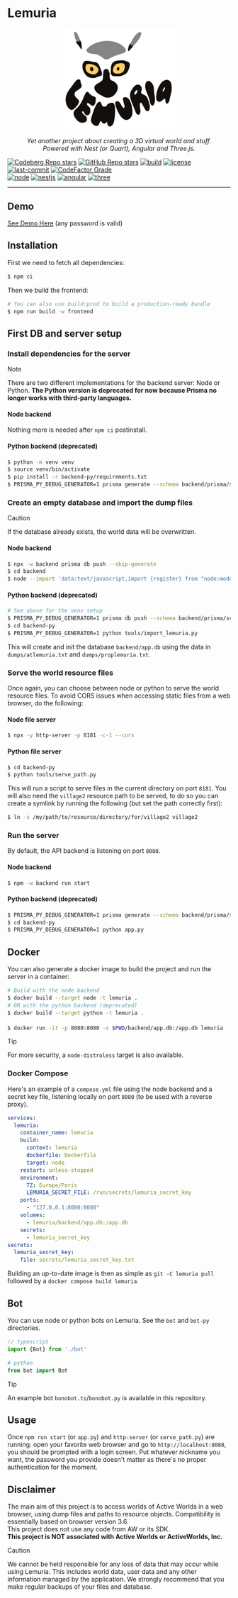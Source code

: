 # Lemuria

<p align="center">
<img src="frontend/src/app/logo/logo.component.svg" alt="Lemuria Logo" width="256"/>
</p>
<p align="center">
<em>Yet another project about creating a 3D virtual world and stuff.<br>
Powered with Nest (or Quart), Angular and Three.js.</em>
</p>

[![Codeberg Repo stars](https://img.shields.io/gitea/stars/7185/lemuria?gitea_url=https%3A%2F%2Fcodeberg.org&style=flat-square&logo=codeberg&logoColor=2185D0&color=DAAA3F)](https://codeberg.org/7185/lemuria/stars)
[![GitHub Repo stars](https://img.shields.io/github/stars/7185/lemuria?style=flat-square&logo=github&logoColor=181717&color=DAAA3F)](https://github.com/7185/lemuria/stargazers)
[![build](https://img.shields.io/github/actions/workflow/status/7185/lemuria/lemuria.yml?style=flat-square&logo=github-actions&logoColor=2088FF)](https://github.com/7185/lemuria/actions)
[![license](https://img.shields.io/github/license/7185/lemuria.svg?style=flat-square&logo=open-source-initiative)](https://opensource.org/licenses/MIT)
[![last-commit](https://img.shields.io/github/last-commit/7185/lemuria?display_timestamp=author&style=flat-square&logo=git)](https://github.com/7185/lemuria/commits/master)
[![CodeFactor Grade](https://img.shields.io/codefactor/grade/github/7185/lemuria?style=flat-square&logo=codefactor)](https://www.codefactor.io/repository/github/7185/lemuria) \
[![node](https://img.shields.io/github/package-json/dependency-version/7185/lemuria/dev/%40types%2Fnode?filename=backend%2Fpackage.json&style=flat-square&logo=node.js&label=node&color=5FA04E)](https://nodejs.org)
[![nestjs](https://img.shields.io/github/package-json/dependency-version/7185/lemuria/@nestjs/core?filename=backend%2Fpackage.json&label=nestjs&style=flat-square&logo=nestjs&logoColor=E0234E&color=E0234E)](https://nestjs.com)
[![angular](https://img.shields.io/github/package-json/dependency-version/7185/lemuria/@angular/core?filename=frontend%2Fpackage.json&label=angular&style=flat-square&logo=angular&logoColor=0F0F11&color=0F0F11)](https://angular.dev)
[![three](https://img.shields.io/github/package-json/dependency-version/7185/lemuria/three?filename=frontend%2Fpackage.json&style=flat-square&logo=three.js&logoColor=000000&color=000000)](https://threejs.org)

---

## Demo

[See Demo Here](https://lemuria.7185.fr) (any password is valid)

## Installation

First we need to fetch all dependencies:

```bash
$ npm ci
```

Then we build the frontend:

```bash
# You can also use build:prod to build a production-ready bundle
$ npm run build -w frontend
```

## First DB and server setup

### Install dependencies for the server

> [!NOTE]
> There are two different implementations for the backend server: Node or Python. **The Python version is deprecated for now because Prisma no longer works with third-party languages.**

#### Node backend
Nothing more is needed after `npm ci` postinstall.

#### Python backend (deprecated)
```bash
$ python -m venv venv
$ source venv/bin/activate
$ pip install -r backend-py/requirements.txt
$ PRISMA_PY_DEBUG_GENERATOR=1 prisma generate --schema backend/prisma/schema.prisma --generator client-py
```
### Create an empty database and import the dump files

> [!CAUTION]
> If the database already exists, the world data will be overwritten.
> 
#### Node backend
```bash
$ npx -w backend prisma db push --skip-generate
$ cd backend
$ node --import 'data:text/javascript,import {register} from "node:module"; import {pathToFileURL} from "node:url"; register("ts-node/esm", pathToFileURL("./"));' src/tools/import-lemuria.mts 
```

#### Python backend (deprecated)
```bash
# See above for the venv setup
$ PRISMA_PY_DEBUG_GENERATOR=1 prisma db push --schema backend/prisma/schema.prisma
$ cd backend-py
$ PRISMA_PY_DEBUG_GENERATOR=1 python tools/import_lemuria.py
```

This will create and init the database `backend/app.db` using the data in `dumps/atlemuria.txt` and `dumps/proplemuria.txt`.

### Serve the world resource files

Once again, you can choose between node or python to serve the world resource files. To avoid CORS issues when accessing static files from a web browser, do the following:

#### Node file server
```bash
$ npx -y http-server -p 8181 -c-1 --cors
```

#### Python file server
```bash
$ cd backend-py
$ python tools/serve_path.py
```

This will run a script to serve files in the current directory on port `8181`.
You will also need the `village2` resource path to be served, to do so you can create a symlink by running the following (but set the path correctly first):

```bash
$ ln -s /my/path/to/resource/directory/for/village2 village2
```

### Run the server

By default, the API backend is listening on port `8080`.

#### Node backend

```bash
$ npm -w backend run start
```

#### Python backend (deprecated)

```bash
$ PRISMA_PY_DEBUG_GENERATOR=1 prisma generate --schema backend/prisma/schema.prisma --generator client-py # only needed if the prisma version or the schema changed
$ cd backend-py
$ PRISMA_PY_DEBUG_GENERATOR=1 python app.py
```

## Docker

You can also generate a docker image to build the project and run the server in a container:

```bash
# Build with the node backend
$ docker build --target node -t lemuria .
# OR with the python backend (deprecated)
$ docker build --target python -t lemuria .

$ docker run -it -p 8080:8080 -v $PWD/backend/app.db:/app.db lemuria
```
> [!TIP]
> For more security, a `node-distroless` target is also available.

### Docker Compose
Here's an example of a `compose.yml` file using the node backend and a secret key file, listening locally on port `8080` (to be used with a reverse proxy).

```yaml
services:
  lemuria:
    container_name: lemuria
    build:
      context: lemuria
      dockerfile: Dockerfile
      target: node
    restart: unless-stopped
    environment:
      TZ: Europe/Paris
      LEMURIA_SECRET_FILE: /run/secrets/lemuria_secret_key
    ports:
      - "127.0.0.1:8080:8080"
    volumes:
      - lemuria/backend/app.db:/app.db
    secrets:
      - lemuria_secret_key
secrets:
  lemuria_secret_key:
    file: secrets/lemuria_secret_key.txt
```

Building an up-to-date image is then as simple as `git -C lemuria pull` followed by a `docker compose build lemuria`.

## Bot

You can use node or python bots on Lemuria. See the `bot` and `bot-py` directories.
```ts
// typescript
import {Bot} from './bot'
```
```python
# python
from bot import Bot
```

> [!TIP]
> An example bot `bonobot.ts`/`bonobot.py` is available in this repository.

## Usage

Once `npm run start` (or `app.py`) and `http-server` (or `serve_path.py`) are running: open your favorite web browser and go to `http://localhost:8080`,
you should be prompted with a login screen. Put whatever nickname you want, the password you provide doesn't matter as
there's no proper authentication for the moment.

## Disclaimer

The main aim of this project is to access worlds of Active Worlds in a web browser, using dump files and paths to resource objects. Compatibility is essentially based on browser version 3.6. \
This project does not use any code from AW or its SDK. \
**This project is NOT associated with Active Worlds or ActiveWorlds, Inc.**

> [!CAUTION]
> We cannot be held responsible for any loss of data that may occur while using Lemuria. This includes world data, user data and any other information managed by the application. We strongly recommend that you make regular backups of your files and database.
